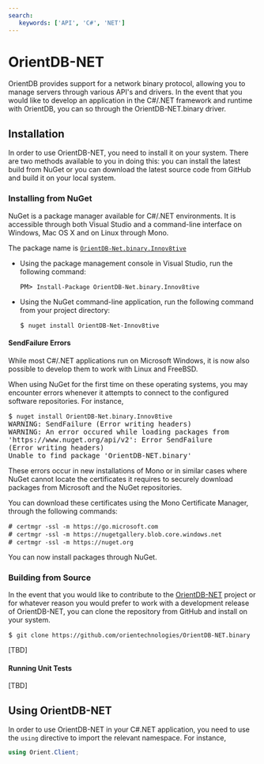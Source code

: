 ```yaml
---
search:
   keywords: ['API', 'C#', 'NET']
---
```


# OrientDB-NET

OrientDB provides support for a network binary protocol, allowing you to manage servers through various API's and drivers.  In the event that you would like to develop an application in the C#/.NET framework and runtime with OrientDB, you can so through the OrientDB-NET.binary driver.

## Installation

In order to use OrientDB-NET, you need to install it on your system.  There are two methods available to you in doing this: you can install the latest build from NuGet or you can download the latest source code from GitHub and build it on your local system.

### Installing from NuGet

NuGet is a package manager available for C#/.NET environments.  It is accessible through both Visual Studio and a command-line interface on Windows, Mac OS X and on Linux through Mono.

The package name is [`OrientDB-Net.binary.Innov8tive`](https://www.nuget.org/packages/OrientDB-Net.binary.Innov8tive)

- Using the package management console in Visual Studio, run the following command:

  <pre>
  PM> <code class="lang-powershell userinput">Install-Package OrientDB-Net.binary.Innov8tive</code>
  </pre>

- Using the NuGet command-line application, run the following command from your project directory:

  <pre>
  $ <code class="lang-sh userinput">nuget install OrientDB-Net-Innov8tive</code>
  </pre>

#### SendFailure Errors

While most C#/.NET applications run on Microsoft Windows, it is now also possible to develop them to work with Linux and FreeBSD.  

When using NuGet for the first time on these operating systems, you may encounter errors whenever it attempts to connect to the configured software repositories.  For instance,

<pre>
$ <code class="lang-sh userinput">nuget install OrientDB-Net.binary.Innov8tive</code>
WARNING: SendFailure (Error writing headers)
WARNING: An error occured while loading packages from 
'https://www.nuget.org/api/v2': Error SendFailure
(Error writing headers)
Unable to find package 'OrientDB-NET.binary'
</pre>

These errors occur in new installations of Mono or in similar cases where NuGet cannot locate the certificates it requires to securely download packages from Microsoft and the NuGet repositories.  

You can download these certificates using the Mono Certificate Manager, through the following commands:

<pre>
# <code class="lang-sh userinput">certmgr -ssl -m https://go.microsoft.com</code>
# <code class="lang-sh userinput">certmgr -ssl -m https://nugetgallery.blob.core.windows.net</code>
# <code class="lang-sh userinput">certmgr -ssl -m https://nuget.org</code>
</pre>

You can now install packages through NuGet.



### Building from Source

In the event that you would like to contribute to the [OrientDB-NET](https://github.com/orientechnologies/OrientDB-NET.binary) project or for whatever reason you would prefer to work with a development release of OrientDB-NET, you can clone the repository from GitHub and install on your system.

<pre>
$ <code class="lang-sh userinput">git clone https://github.com/orientechnologies/OrientDB-NET.binary</code>
</pre>

[TBD]

#### Running Unit Tests

[TBD]

## Using OrientDB-NET

In order to use OrientDB-NET in your C#.NET application, you need to use the `using` directive to import the relevant namespace.  For instance,

```cs
using Orient.Client;
```
